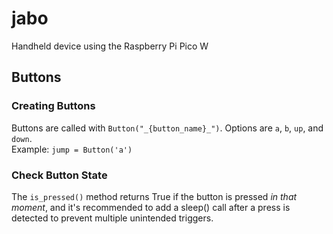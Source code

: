 # jabo
Handheld device using the Raspberry Pi Pico W

## Buttons 
### Creating Buttons
Buttons are called with `Button("_{button_name}_")`. Options are `a`, `b`, `up`, and `down`. <br> Example: `jump = Button('a')`


### Check Button State
The `is_pressed()` method returns True if the button is pressed _in that moment_, and it's recommended to add a sleep()
call after a press is detected to prevent multiple unintended triggers. 
